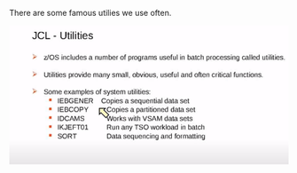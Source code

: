 There are some famous utilies we use often.


![image-20200510182537597](images/image-20200510182537597.png)
